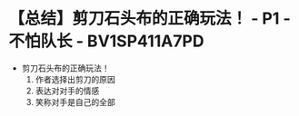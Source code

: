 # 【总结】剪刀石头布的正确玩法！ - P1 - 不怕队长 - BV1SP411A7PD

-   剪刀石头布的正确玩法！
    1.  作者选择出剪刀的原因
    2.  表达对对手的情感
    3.  笑称对手是自己的全部